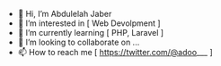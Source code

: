 - 👋 Hi, I’m Abdulelah Jaber
- 👀 I’m interested in [ Web Devolpment ]
- 🌱 I’m currently learning [ PHP, Laravel ]
- 💞️ I’m looking to collaborate on ...
- 📫 How to reach me [ https://twitter.com/@adoo___ ]

<!---
AbdulelahJ/AbdulelahJ is a ✨ special ✨ repository because its `README.md` (this file) appears on your GitHub profile.
You can click the Preview link to take a look at your changes.
--->
